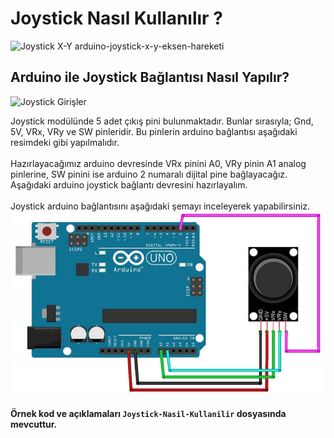 # Joystick Nasıl Kullanılır ?

![Joystick X-Y](https://raw.githubusercontent.com/dezarto/Ardunio-Dersleri/main/Gerekli%20G%C3%B6rseller/arduino-joystick-x-y-eksen-hareketi.jpg)
arduino-joystick-x-y-eksen-hareketi <br/>
## Arduino ile Joystick Bağlantısı Nasıl Yapılır?

![Joystick Girişler](https://raw.githubusercontent.com/dezarto/Ardunio-Dersleri/main/Gerekli%20G%C3%B6rseller/joystick-arduino-baglantisi-nasil-yapilir.jpg)

Joystick modülünde 5 adet çıkış pini bulunmaktadır. Bunlar sırasıyla; Gnd, 5V, VRx, VRy ve SW pinleridir. Bu pinlerin arduino bağlantısı aşağıdaki resimdeki gibi yapılmalıdır. <br/><br/>
Hazırlayacağımız arduino devresinde VRx pinini A0, VRy pinin A1 analog pinlerine, SW pinini ise arduino 2 numaralı dijital pine bağlayacağız. Aşağıdaki arduino joystick bağlantı devresini hazırlayalım. <br/>
<br/> Joystick arduino bağlantısını aşağıdaki şemayı inceleyerek yapabilirsiniz. <br/>
![Joystick Bağlantı Şeması](https://raw.githubusercontent.com/dezarto/Ardunio-Dersleri/main/Gerekli%20G%C3%B6rseller/arduino-joystick-ba%C4%9Flant%C4%B1-devresi.jpg)

#### Örnek kod ve açıklamaları `Joystick-Nasil-Kullanilir` dosyasında mevcuttur.
